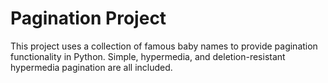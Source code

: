 # Pagination Project

This project uses a collection of famous baby names to provide pagination functionality in Python. 
Simple, hypermedia, and deletion-resistant hypermedia pagination are all included.
